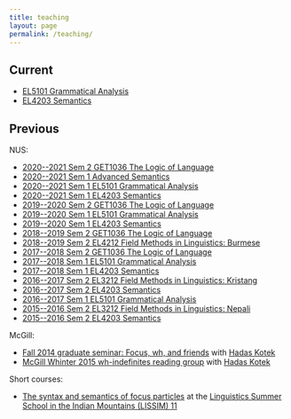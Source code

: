 ```yaml
---
title: teaching
layout: page
permalink: /teaching/
---
```


## Current

* [EL5101 Grammatical Analysis](/nus/gram2021/)
* [EL4203 Semantics](/nus/sem2021/)

## Previous

NUS:
* [2020--2021 Sem 2 GET1036 The Logic of Language](/nus/lol/)
* [2020--2021 Sem 1 Advanced Semantics](/nus/advsem2021/)
* [2020--2021 Sem 1 EL5101 Grammatical Analysis](/nus/gram2020/)
* [2020--2021 Sem 1 EL4203 Semantics](/nus/sem2020/)
* [2019--2020 Sem 2 GET1036 The Logic of Language](/nus/lol/)
* [2019--2020 Sem 1 EL5101 Grammatical Analysis](/nus/gram2019/)
* [2019--2020 Sem 1 EL4203 Semantics](/nus/sem2019/)
* [2018--2019 Sem 2 GET1036 The Logic of Language](/nus/lol/)
* [2018--2019 Sem 2 EL4212 Field Methods in Linguistics: Burmese](/nus/field2019/)
* [2017--2018 Sem 2 GET1036 The Logic of Language](/nus/lol/)
* [2017--2018 Sem 1 EL5101 Grammatical Analysis](/nus/gram2017/)
* [2017--2018 Sem 1 EL4203 Semantics](/nus/sem2017/)
* [2016--2017 Sem 2 EL3212 Field Methods in Linguistics: Kristang](/nus/field2017/)
* [2016--2017 Sem 2 EL4203 Semantics](/nus/sem2017spring/)
* [2016--2017 Sem 1 EL5101 Grammatical Analysis](/nus/gram2016/)
* [2015--2016 Sem 2 EL3212 Field Methods in Linguistics: Nepali](/nus/field2016/)
* [2015--2016 Sem 2 EL4203 Semantics](/nus/sem2016/)

McGill:
* [Fall 2014 graduate seminar: Focus, wh, and friends](/mcgill/focus-wh/) with [Hadas Kotek](http://hkotek.com)
* [McGill Whinter 2015 wh-indefinites reading group](/mcgill/wh-indefs/) with [Hadas Kotek](http://hkotek.com)

Short courses:
* [The syntax and semantics of focus particles](/teaching/lissim11) at the [Linguistics Summer School in the Indian Mountains (LISSIM) 11](http://www.fosssil.in/lissim_11.htm)
